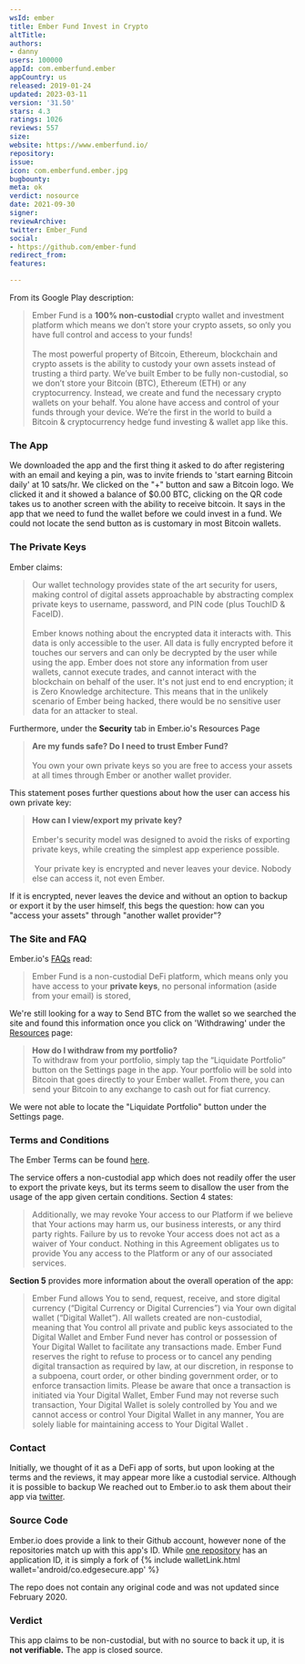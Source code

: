 ```yaml
---
wsId: ember
title: Ember Fund Invest in Crypto
altTitle: 
authors:
- danny
users: 100000
appId: com.emberfund.ember
appCountry: us
released: 2019-01-24
updated: 2023-03-11
version: '31.50'
stars: 4.3
ratings: 1026
reviews: 557
size: 
website: https://www.emberfund.io/
repository: 
issue: 
icon: com.emberfund.ember.jpg
bugbounty: 
meta: ok
verdict: nosource
date: 2021-09-30
signer: 
reviewArchive: 
twitter: Ember_Fund
social:
- https://github.com/ember-fund
redirect_from: 
features: 

---
```


From its Google Play description:

> Ember Fund is a **100% non-custodial** crypto wallet and investment platform which means we don’t store your crypto assets, so only you have full control and access to your funds!<br><br>
The most powerful property of Bitcoin, Ethereum, blockchain and crypto assets is the ability to custody your own assets instead of trusting a third party. We’ve built Ember to be fully non-custodial, so we don’t store your Bitcoin (BTC), Ethereum (ETH) or any cryptocurrency. Instead, we create and fund the necessary crypto wallets on your behalf. You alone have access and control of your funds through your device. We’re the first in the world to build a Bitcoin & cryptocurrency hedge fund investing & wallet app like this.

### The App

We downloaded the app and the first thing it asked to do after registering with an email and keying a pin, was to invite friends to 'start earning Bitcoin daily' at 10 sats/hr. We clicked on the "+" button and saw a Bitcoin logo. We clicked it and it showed a balance of $0.00 BTC, clicking on the QR code takes us to another screen with the ability to receive bitcoin. It says in the app that we need to fund the wallet before we could invest in a fund. We could not locate the send button as is customary in most Bitcoin wallets.

### The Private Keys

Ember claims:

>Our wallet technology provides state of the art security for users, making control of digital assets approachable by abstracting complex private keys to username, password, and PIN code (plus TouchID & FaceID).<br><br>
Ember knows nothing about the encrypted data it interacts with. This data is only accessible to the user. All data is fully encrypted before it touches our servers and can only be decrypted by the user while using the app. Ember does not store any information from user wallets, cannot execute trades, and cannot interact with the blockchain on behalf of the user. It's not just end to end encryption; it is Zero Knowledge architecture. This means that in the unlikely scenario of Ember being hacked, there would be no sensitive user data for an attacker to steal.

Furthermore, under the **Security** tab in Ember.io's Resources Page

> **Are my funds safe? Do I need to trust Ember Fund?**<br><br>
You own your own private keys so you are free to access your assets at all times through Ember or another wallet provider.

This statement poses further questions about how the user can access his own private key:

> **How can I view/export my private key?**<br><br>
Ember's security model was designed to avoid the risks of exporting private keys, while creating the simplest app experience possible.<br><br>‍
‍Your private key is encrypted and never leaves your device. Nobody else can access it, not even Ember.

If it is encrypted, never leaves the device and without an option to backup or export it by the user himself, this begs the question: how can you "access your assets" through "another wallet provider"?

### The Site and FAQ 

Ember.io's [FAQs](https://www.emberfund.io/resources) read:
> Ember Fund is a non-custodial DeFi platform, which means only you have access to your **private keys**, no personal information (aside from your email) is stored, 

We're still looking for a way to Send BTC from the wallet so we searched the site and found this information once you click on 'Withdrawing' under the [Resources](https://www.emberfund.io/resources) page:

> **How do I withdraw from my portfolio?**<br>
To withdraw from your portfolio, simply tap the “Liquidate Portfolio” button on the Settings page in the app. Your portfolio will be sold into Bitcoin that goes directly to your Ember wallet. From there, you can send your Bitcoin to any exchange to cash out for fiat currency. 

We were not able to locate the "Liquidate Portfolio" button under the Settings page. 

### Terms and Conditions

The Ember Terms can be found [here](https://www.emberfund.io/resources#w-tabs-0-data-w-pane-13).

The service offers a non-custodial app which does not readily offer the user to export the private keys, but its terms seem to disallow the user from the usage of the app given certain conditions. Section 4 states:

> Additionally, we may revoke Your access to our Platform if we believe that Your actions may harm us, our business interests, or any third party rights.  Failure by us to revoke Your access does not act as a waiver of Your conduct.  Nothing in this Agreement obligates us to provide You any access to the Platform or any of our associated services.

**Section 5** provides more information about the overall operation of the app:

> Ember Fund allows You to send, request, receive, and store digital currency (“Digital Currency or Digital Currencies”) via Your own digital wallet (“Digital Wallet”).  All wallets created are non-custodial, meaning that You control all private and public keys associated to the Digital Wallet and Ember Fund never has control or possession of Your Digital Wallet to facilitate any transactions made. Ember Fund reserves the right to refuse to process or to cancel any pending digital transaction as required by law, at our discretion, in response to a subpoena, court order, or other binding government order, or to enforce transaction limits. Please be aware that once a transaction is initiated via Your Digital Wallet, Ember Fund may not reverse such transaction, Your Digital Wallet is solely controlled by You and we cannot access or control Your Digital Wallet in any manner, You are solely liable for maintaining access to Your Digital Wallet . 

### Contact

Initially, we thought of it as a DeFi app of sorts, but upon looking at the terms and the reviews, it may appear more like a custodial service. Although it is possible to backup 
We reached out to Ember.io to ask them about their app via [twitter](https://twitter.com/dannybuntu/status/1440227344258527237).

### Source Code
Ember.io does provide a link to their Github account, however none of the repositories match up with this app's ID. While [one repository](https://github.com/ember-fund/edge-react-gui) has an application ID, it is simply a fork of {% include walletLink.html wallet='android/co.edgesecure.app' %}

The repo does not contain any original code and was not updated since February 2020.

### Verdict
This app claims to be non-custodial, but with no source to back it up, it is **not verifiable.** The app is closed source.
